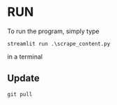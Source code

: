 # RUN
To run the program, simply type 
```shell
streamlit run .\scrape_content.py
``` 
in a terminal

## Update
```shell
git pull
```